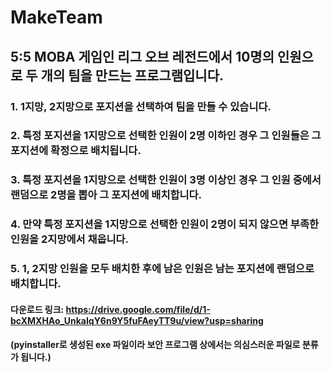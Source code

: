 # MakeTeam


## 5:5 MOBA 게임인 리그 오브 레전드에서 10명의 인원으로 두 개의 팀을 만드는 프로그램입니다.


### 1.  1지망, 2지망으로 포지션을 선택하여 팀을 만들 수 있습니다.


### 2. 특정 포지션을 1지망으로 선택한 인원이 2명 이하인 경우 그 인원들은 그 포지션에 확정으로 배치됩니다.


### 3. 특정 포지션을 1지망으로 선택한 인원이 3명 이상인 경우 그 인원 중에서 랜덤으로 2명을 뽑아 그 포지션에 배치합니다.


### 4. 만약 특정 포지션을 1지망으로 선택한 인원이 2명이 되지 않으면 부족한 인원을 2지망에서 채웁니다.


### 5. 1, 2지망 인원을 모두 배치한 후에 남은 인원은 남는 포지션에 랜덤으로 배치합니다.

#### 다운로드 링크: https://drive.google.com/file/d/1-bcXMXHAo_UnkaIqY6n9Y5fuFAeyTT9u/view?usp=sharing


#### (pyinstaller로 생성된 exe 파일이라 보안 프로그램 상에서는 의심스러운 파일로 분류가 됩니다.)
